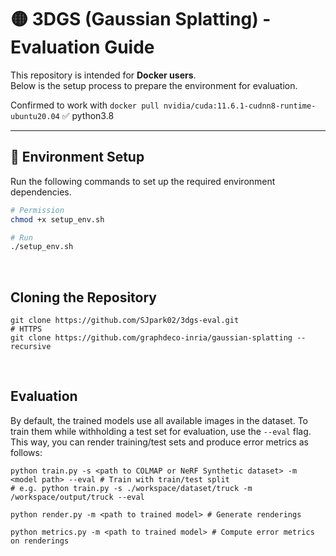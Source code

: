 # 🟡 3DGS (Gaussian Splatting) - Evaluation Guide

This repository is intended for **Docker users**.  
Below is the setup process to prepare the environment for evaluation.

Confirmed to work with
`docker pull nvidia/cuda:11.6.1-cudnn8-runtime-ubuntu20.04`
✅ python3.8

---

## 🚀 Environment Setup

Run the following commands to set up the required environment dependencies.
```bash
# Permission
chmod +x setup_env.sh

# Run
./setup_env.sh
```

</br>

## Cloning the Repository
```shell
git clone https://github.com/SJpark02/3dgs-eval.git
# HTTPS
git clone https://github.com/graphdeco-inria/gaussian-splatting --recursive
```

</br>

## Evaluation
By default, the trained models use all available images in the dataset. To train them while withholding a test set for evaluation, use the ```--eval``` flag. This way, you can render training/test sets and produce error metrics as follows:
```shell
python train.py -s <path to COLMAP or NeRF Synthetic dataset> -m <model path> --eval # Train with train/test split
# e.g. python train.py -s ./workspace/dataset/truck -m /workspace/output/truck --eval

python render.py -m <path to trained model> # Generate renderings

python metrics.py -m <path to trained model> # Compute error metrics on renderings
```
